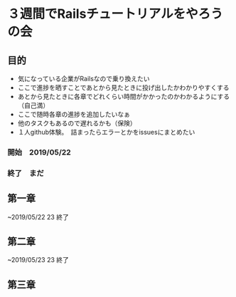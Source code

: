 # ３週間でRailsチュートリアルをやろうの会

## 目的
- 気になっている企業がRailsなので乗り換えたい
- ここで進捗を晒すことであとから見たときに投げ出したかわかりやすくする
- あとから見たときに各章でどれくらい時間がかかったのかわかるようにする（自己満）
- ここで随時各章の進捗を追加したいなぁ
- 他のタスクもあるので遅れるかも（保険）
- １人github体験。　詰まったらエラーとかをissuesにまとめたい
  
### 開始　2019/05/22

### 終了　まだ

## 第一章
~2019/05/22 23 終了


## 第二章
~2019/05/23 23 終了

## 第三章